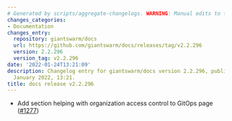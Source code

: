 ```yaml
---
# Generated by scripts/aggregate-changelogs. WARNING: Manual edits to this files will be overwritten.
changes_categories:
- Documentation
changes_entry:
  repository: giantswarm/docs
  url: https://github.com/giantswarm/docs/releases/tag/v2.2.296
  version: 2.2.296
  version_tag: v2.2.296
date: '2022-01-24T13:21:09'
description: Changelog entry for giantswarm/docs version 2.2.296, published on 24
  January 2022, 13:21.
title: docs release v2.2.296
---
```


- Add section helping with organization access control to GitOps page ([#1277](https://github.com/giantswarm/docs/pull/1277))
